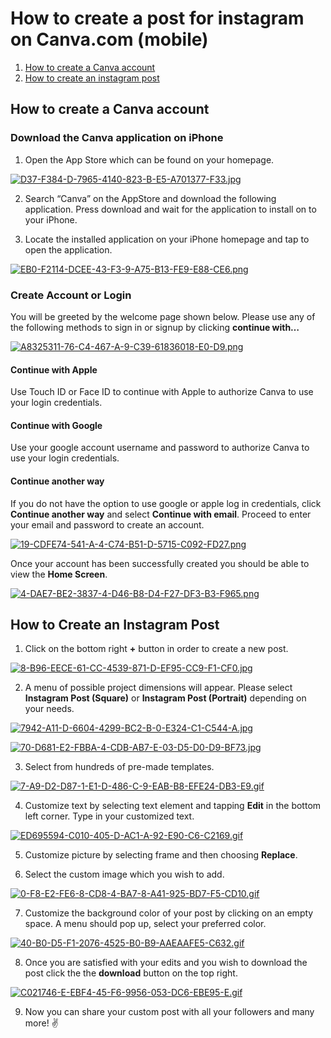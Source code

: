 # How to create a post for instagram on Canva.com (mobile)


1. [How to create a Canva account](#1-Overview)
2. [How to create an instagram post](#2-Goals-and-Motivations)

## How to create a Canva account

### Download the Canva application on iPhone 

1. Open the App Store which can be found on your homepage. 

[![D37-F384-D-7965-4140-823-B-E5-A701377-F33.jpg](https://i.postimg.cc/QM6yX3xz/D37-F384-D-7965-4140-823-B-E5-A701377-F33.jpg)](https://postimg.cc/McQDDgB0)

2. Search “Canva” on the AppStore and download the following application. Press download and wait for the application to install on to your iPhone. 

3. Locate the installed application on your iPhone homepage and tap to open the application. 

[![EB0-F2114-DCEE-43-F3-9-A75-B13-FE9-E88-CE6.png](https://i.postimg.cc/K806YL0Q/EB0-F2114-DCEE-43-F3-9-A75-B13-FE9-E88-CE6.png)](https://postimg.cc/21BccqRB)


### Create Account or Login

You will be greeted by the welcome page shown below. Please use any of the following methods to sign in or signup by clicking **continue with…**


[![A8325311-76-C4-467-A-9-C39-61836018-E0-D9.png](https://i.postimg.cc/mrFmGFJP/A8325311-76-C4-467-A-9-C39-61836018-E0-D9.png)](https://postimg.cc/hJcLLhSn)

#### Continue with Apple
Use Touch ID or Face ID to continue with Apple to authorize Canva to use your login credentials. 

#### Continue with Google 
Use your google account username and password to authorize Canva to use your login credentials. 

#### Continue another way
If you do not have the option to use google or apple log in credentials, click **Continue another way** and select **Continue with email**. Proceed to enter your email and password to create an account. 

[![19-CDFE74-541-A-4-C74-B51-D-5715-C092-FD27.png](https://i.postimg.cc/pXq1HjVZ/19-CDFE74-541-A-4-C74-B51-D-5715-C092-FD27.png)](https://postimg.cc/KR357RMk)

Once your account has been successfully created you should be able to view the **Home Screen**. 

[![4-DAE7-BE2-3837-4-D46-B8-D4-F27-DF3-B3-F965.png](https://i.postimg.cc/DyV0Qx9W/4-DAE7-BE2-3837-4-D46-B8-D4-F27-DF3-B3-F965.png)](https://postimg.cc/WtnsTwbj)


## How to Create an Instagram Post 

1. Click on the bottom right **+** button in order to create a new post. 

[![8-B96-EECE-61-CC-4539-871-D-EF95-CC9-F1-CF0.jpg](https://i.postimg.cc/Dzt3VMdL/8-B96-EECE-61-CC-4539-871-D-EF95-CC9-F1-CF0.jpg)](https://postimg.cc/McbFVtLp)

2. A menu of possible project dimensions will appear. Please select **Instagram Post (Square)** or **Instagram Post (Portrait)** depending on your needs. 

[![7942-A11-D-6604-4299-BC2-B-0-E324-C1-C544-A.jpg](https://i.postimg.cc/ZqPxZ96H/7942-A11-D-6604-4299-BC2-B-0-E324-C1-C544-A.jpg)](https://postimg.cc/Jynk5z6H)


[![70-D681-E2-FBBA-4-CDB-AB7-E-03-D5-D0-D9-BF73.jpg](https://i.postimg.cc/qRkX7kLT/70-D681-E2-FBBA-4-CDB-AB7-E-03-D5-D0-D9-BF73.jpg)](https://postimg.cc/5HRF7WT7)


3. Select from hundreds of pre-made templates. 

[![7-A9-D2-D87-1-E1-D-486-C-9-EAB-B8-EFE24-DB3-E9.gif](https://i.postimg.cc/1z1gKsfN/7-A9-D2-D87-1-E1-D-486-C-9-EAB-B8-EFE24-DB3-E9.gif)](https://postimg.cc/w1FTqK56)

4. Customize text by selecting text element and tapping **Edit** in the bottom left corner. Type in your customized text. 

[![ED695594-C010-405-D-AC1-A-92-E90-C6-C2169.gif](https://i.postimg.cc/sX4csBCy/ED695594-C010-405-D-AC1-A-92-E90-C6-C2169.gif)](https://postimg.cc/DJmscwzY)

5. Customize picture by selecting frame and then choosing **Replace**. 

6. Select the custom image which you wish to add. 

[![0-F8-E2-FE6-8-CD8-4-BA7-8-A41-925-BD7-F5-CD10.gif](https://i.postimg.cc/sfKkJxQt/0-F8-E2-FE6-8-CD8-4-BA7-8-A41-925-BD7-F5-CD10.gif)](https://postimg.cc/z3b2zJkj)

7. Customize the background color of your post by clicking on an empty space. A menu should pop up, select your preferred color. 

[![40-B0-D5-F1-2076-4525-B0-B9-AAEAAFE5-C632.gif](https://i.postimg.cc/yYcFHgmG/40-B0-D5-F1-2076-4525-B0-B9-AAEAAFE5-C632.gif)](https://postimg.cc/SJQXLKtL)


8. Once you are satisfied with your edits and you wish to download the post click the the **download** button on the top right. 

[![C021746-E-EBF4-45-F6-9956-053-DC6-EBE95-E.gif](https://i.postimg.cc/RVdwhrY1/C021746-E-EBF4-45-F6-9956-053-DC6-EBE95-E.gif)](https://postimg.cc/rKdDZHMz)

9. Now you can share your custom post with all your followers and many more! ✌️
